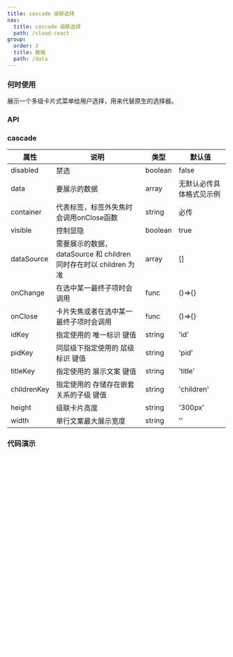 ```yaml
---
title: cascade 级联选择
nav:
  title: cascade 级联选择
  path: /cloud-react
group:
  order: 3
  title: 数据
  path: /data
---
```


### 何时使用

展示一个多级卡片式菜单给用户选择，用来代替原生的选择器。

### API

### cascade

| 属性              | 说明                                                              | 类型                                    | 默认值         |
| ----------------- | ----------------------------------------------------------------- | --------------------------------------- | -------------- |
| disabled      | 禁选     | boolean | false          |
| data      | 要展示的数据     | array | 无默认必传具体格式见示例          |
| container | 代表标签，标签外失焦时会调用onClose函数| string | 必传          |
| visible   | 控制显隐 | boolean | true  |
| dataSource | 需要展示的数据，dataSource 和 children 同时存在时以 children 为准 | array                                   | []             |
| onChange   | 在选中某一最终子项时会调用         | func                                  | ()=>{}        |
| onClose   | 卡片失焦或者在选中某一最终子项时会调用         | func                                  | ()=>{}        |
| idKey    | 指定使用的 唯一标识 键值         | string                                  | 'id'        |
| pidKey    |   同层级下指定使用的 层级标识 键值 |  string                           | 'pid'        |
| titleKey  | 指定使用的 展示文案 键值            | string                 | 'title'             |
| childrenKey | 指定使用的 存储存在嵌套关系的子级 键值  | string                                  | 'children'              |
| height| 级联卡片高度                                                    | string                                 | '300px'          |
| width | 单行文案最大展示宽度                                                    | string                                  | ''              |

 ### 代码演示 

<embed src="@components/cascade/demos/oneCascade.md" /> 
<embed src="@components/cascade/demos/moreCascade.md" /> 
<embed src="@components/cascade/demos/supportTitle.md" /> 
